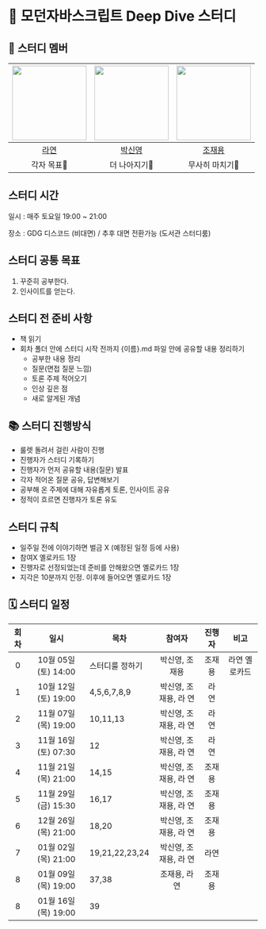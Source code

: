 # 💙 모던자바스크립트 Deep Dive 스터디

## 🐥 스터디 멤버

| <img src="https://avatars.githubusercontent.com/u/86452280?v=4" width="150" height="150"/> |                                      <img src="https://avatars.githubusercontent.com/u/92427132?v=4" width="150" height="150"/> |                                      <img src="https://avatars.githubusercontent.com/u/66457807?v=4" width="150" height="150"/> |
|:------------------:|:---------------------------:|:---------------------------:|
|[라연](https://github.com/Youn-Rha)|[박신영](https://github.com/parknew0)|[조재용](https://github.com/WithJo)|
|각자 목표🤔|더 나아지기🧐|무사히 마치기🤯|


## 스터디 시간

일시 : 매주 토요일 19:00 ~ 21:00

장소 : GDG 디스코드 (비대면) / 추후 대면 전환가능 (도서관 스터디룸)

## 스터디 공통 목표

1. 꾸준히 공부한다.
2. 인사이트를 얻는다.

## 스터디 전 준비 사항

- 책 읽기
- 회차 폴더 안에 스터디 시작 전까지 {이름}.md 파일 안에 공유할 내용 정리하기
  - 공부한 내용 정리
  - 질문(면접 질문 느낌)
  - 토론 주제 적어오기
  - 인상 깊은 점
  - 새로 알게된 개념

## 📚 스터디 진행방식

- 룰렛 돌려서 걸린 사람이 진행
- 진행자가 스터디 기록하기
- 진행자가 먼저 공유할 내용(질문) 발표
- 각자 적어온 질문 공유, 답변해보기
- 공부해 온 주제에 대해 자유롭게 토론, 인사이트 공유
- 정적이 흐르면 진행자가 토론 유도

## 스터디 규칙

- 일주일 전에 이야기하면 벌금 X (예정된 일정 등에 사용)
- 참여X 옐로카드 1장
- 진행자로 선정되었는데 준비를 안해왔으면 옐로카드 1장
- 지각은 10분까지 인정. 이후에 들어오면 옐로카드 1장

## 🗓 스터디 일정

| 회차  | 일시                 | 목차                 | 참여자                | 진행자            | 비고                    |
|:----:|:-------------------:|--------------------|:-------------------:|:---------------:|:-----------------------:|
| 0    | 10월 05일 (토) 14:00 | 스터디룰 정하기          | 박신영, 조재용         | 조재용            | 라연 옐로카드             |
| 1    | 10월 12일 (토) 19:00 | 4,5,6,7,8,9          | 박신영, 조재용, 라 연   | 라  연           |                        |
| 2    | 11월 07일 (목) 19:00 | 10,11,13             | 박신영, 조재용, 라 연   | 라  연           |                         |
| 3    | 11월 16일 (토) 07:30 | 12                   | 박신영, 조재용, 라 연   | 라 연            |                         |
| 4    | 11월 21일 (목) 21:00 | 14,15                | 박신영, 조재용, 라 연   | 조재용            |                         |
| 5    | 11월 29일 (금) 15:30 | 16,17                | 박신영, 조재용, 라 연   | 조재용            |                         |
| 6    | 12월 26일 (목) 21:00 | 18,20                | 박신영, 조재용, 라 연   | 조재용            |                         |
| 7    | 01월 02일 (목) 21:00 | 19,21,22,23,24       | 박신영, 조재용, 라 연   | 라연             |                         |
| 8    | 01월 09일 (목) 19:00 | 37,38                | 조재용, 라 연         | 조재용            |                        |
| 8    | 01월 16일 (목) 19:00 | 39                   |                    |                |                        |


